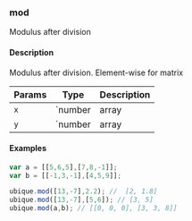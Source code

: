 ### mod
Modulus after division


#### Description

Modulus after division. Element-wise for matrix


|Params|Type|Description
|---------|----|-----------
|`x` | `number|array|matrix` | dividend
|`y` | `number|array|matrix` | divisor


#### Examples

```js
var a = [[5,6,5],[7,8,-1]];
var b = [[-1,3,-1],[4,5,9]];

ubique.mod([13,-7],2.2); //  [2, 1.8]
ubique.mod([13,-7],[5,6]); // [3, 5]
ubique.mod(a,b); // [[0, 0, 0], [3, 3, 8]]
```


